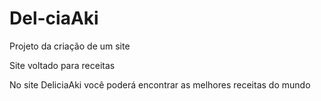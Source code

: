 # Del-ciaAki
Projeto da criação de um site

Site voltado para receitas

No site DeliciaAki você poderá encontrar as melhores receitas do mundo
